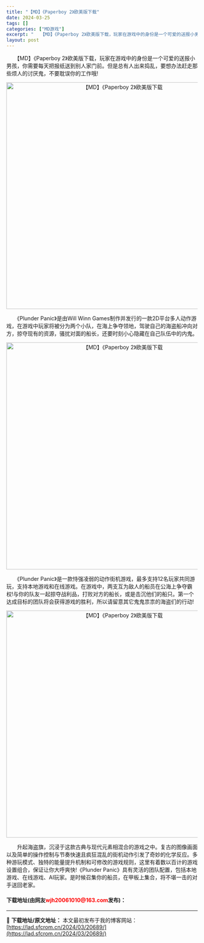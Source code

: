 ```yaml
---
title: "【MD】《Paperboy 2》欧美版下载"
date: 2024-03-25
tags: []
categories: ["MD游戏"]
excerpt: "　　【MD】《Paperboy 2》欧美版下载，玩家在游戏中的身份是一个可爱的送报小男孩，你需要每天把报纸送到别人家门前。但是总有人出来捣乱，要想办法赶走那些烦人的讨厌鬼，不要耽误你的工作哦! 　　《Plunder Panic》是由Will Winn Games制作并发行的一款2D平台多人动作游戏，&hellip;"
layout: post
---
```


 <p>　　【MD】《Paperboy 2》欧美版下载，玩家在游戏中的身份是一个可爱的送报小男孩，你需要每天把报纸送到别人家门前。但是总有人出来捣乱，要想办法赶走那些烦人的讨厌鬼，不要耽误你的工作哦!</p> <p align="center"><img align="" border="0" src="https://lad.sfcrom.cn/wp-content/uploads/2024/03/20240325_6601105b6225e.png" width="597" alt="【MD】《Paperboy 2》欧美版下载" /></p> <p>　　《Plunder Panic》是由Will Winn Games制作并发行的一款2D平台多人动作游戏，在游戏中玩家将被分为两个小队，在海上争夺领地，驾驶自己的海盗船冲向对方，掠夺现有的资源，骚扰对面的船长，还要时刻小心隐藏在自己队伍中的内鬼。</p> <p align="center"><img align="" border="0" src="https://lad.sfcrom.cn/wp-content/uploads/2024/03/20240325_6601105c63b97.png" width="598" alt="【MD】《Paperboy 2》欧美版下载" /></p> <p>　　《Plunder Panic》是一款恃强凌弱的动作街机游戏，最多支持12名玩家共同游玩，支持本地游戏和在线游戏。在游戏中，两支互为敌人的船员在公海上争夺霸权!与你的队友一起掠夺战利品，打败对方的船长，或是击沉他们的船只。第一个达成目标的团队将会获得游戏的胜利，所以请留意其它鬼鬼祟祟的海盗们的行动!</p> <p align="center"><img align="" border="0" src="https://lad.sfcrom.cn/wp-content/uploads/2024/03/20240325_6601105d9c367.png" width="598" alt="【MD】《Paperboy 2》欧美版下载" /></p> <p>　　升起海盗旗，沉浸于这款古典与现代元素相混合的游戏之中。复古的图像画面以及简单的操作控制与节奏快速且疯狂混乱的街机动作引发了奇妙的化学反应。多种游玩模式、独特的能量提升机制和可修改的游戏规则，这里有着数以百计的游戏设置组合，保证让你大呼爽快!《Plunder Panic》具有灵活的团队配置，包括本地游戏、在线游戏、AI玩家。是时候召集你的船员，在甲板上集合，将不堪一击的对手送回老家。</p> <p><h4>下载地址(由网友<font color="red">wjh20061010@163.com</font>发布)：</h4></p> 

---
📖 **下载地址/原文地址：** 本文最初发布于我的博客网站：[https://lad.sfcrom.cn/2024/03/20689/](https://lad.sfcrom.cn/2024/03/20689/)
